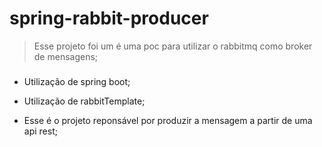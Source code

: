 # spring-rabbit-producer
> Esse projeto foi um é uma poc para utilizar o rabbitmq como broker de mensagens;

### 

* Utilização de spring boot;

* Utilização de rabbitTemplate;

* Esse é o projeto reponsável por produzir a mensagem a partir de uma api rest;
